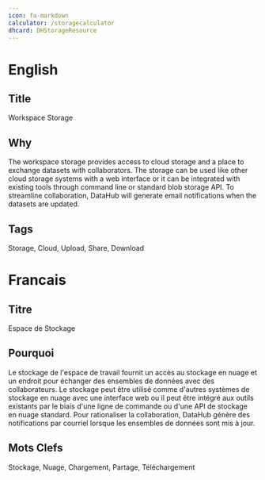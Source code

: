 ```yaml
--- 
icon: fa-markdown
calculator: /storagecalculator
dhcard: DHStorageResource
--- 
```


# English

## Title

Workspace Storage

## Why

The workspace storage provides access to cloud storage and a place to exchange datasets with collaborators. The storage can be used like other cloud storage systems with a web interface or it can be integrated with existing tools through command line or standard blob storage API. To streamline collaboration, DataHub will generate email notifications when the datasets are updated.

## Tags

Storage, Cloud, Upload, Share, Download

# Francais

## Titre

Espace de Stockage

## Pourquoi

Le stockage de l'espace de travail fournit un accès au stockage en nuage et un endroit pour échanger des ensembles de données avec des collaborateurs. Le stockage peut être utilisé comme d'autres systèmes de stockage en nuage avec une interface web ou il peut être intégré aux outils existants par le biais d'une ligne de commande ou d'une API de stockage en nuage standard. Pour rationaliser la collaboration, DataHub génère des notifications par courriel lorsque les ensembles de données sont mis à jour.

## Mots Clefs

Stockage, Nuage, Chargement, Partage, Téléchargement
